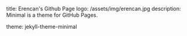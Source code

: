 title: Erencan's Github Page
logo: /assets/img/erencan.jpg
description: Minimal is a theme for GitHub Pages.

theme: jekyll-theme-minimal
